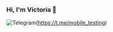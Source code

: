 ### Hi, I'm Victoria 👋

<!--
**Vinovinka/vinovinka** is a ✨ _special_ ✨ repository because its `README.md` (this file) appears on your GitHub profile.

Here are some ideas to get you started:

- 🔭 I’m currently working on ...
- 🌱 I’m currently learning ...
- 👯 I’m looking to collaborate on ...
- 🤔 I’m looking for help with ...
- 💬 Ask me about ...
- 📫 How to reach me: ...
- 😄 Pronouns: ...
- ⚡ Fun fact: ...
-->
![Telegram](https://img.shields.io/badge/Telegram-2CA5E0?style=for-the-badge&logo=telegram&logoColor=white)(https://t.me/mobile_testing)

